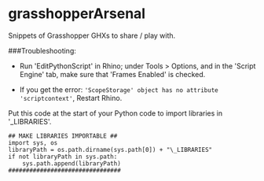 # grasshopperArsenal

Snippets of Grasshopper GHXs to share / play with.



###Troubleshooting:

* Run 'EditPythonScript' in Rhino; under Tools > Options, and in the 'Script Engine' tab, make sure that 'Frames Enabled' is checked.

* If you get the error: ` 'ScopeStorage' object has no attribute 'scriptcontext' `, Restart Rhino.


Put this code at the start of your Python code to import libraries in '_LIBRARIES'.
```
## MAKE LIBRARIES IMPORTABLE ##
import sys, os
libraryPath = os.path.dirname(sys.path[0]) + "\_LIBRARIES"
if not libraryPath in sys.path:
    sys.path.append(libraryPath)
################################
```
